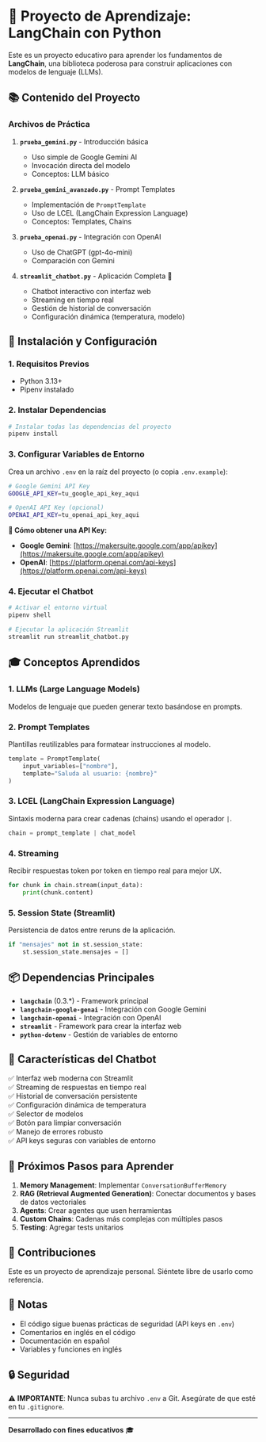 # 🤖 Proyecto de Aprendizaje: LangChain con Python

Este es un proyecto educativo para aprender los fundamentos de **LangChain**, una biblioteca poderosa para construir aplicaciones con modelos de lenguaje (LLMs).

## 📚 Contenido del Proyecto

### Archivos de Práctica

1. **`prueba_gemini.py`** - Introducción básica
   - Uso simple de Google Gemini AI
   - Invocación directa del modelo
   - Conceptos: LLM básico

2. **`prueba_gemini_avanzado.py`** - Prompt Templates
   - Implementación de `PromptTemplate`
   - Uso de LCEL (LangChain Expression Language)
   - Conceptos: Templates, Chains

3. **`prueba_openai.py`** - Integración con OpenAI
   - Uso de ChatGPT (gpt-4o-mini)
   - Comparación con Gemini

4. **`streamlit_chatbot.py`** - Aplicación Completa 🎯
   - Chatbot interactivo con interfaz web
   - Streaming en tiempo real
   - Gestión de historial de conversación
   - Configuración dinámica (temperatura, modelo)

## 🚀 Instalación y Configuración

### 1. Requisitos Previos
- Python 3.13+
- Pipenv instalado

### 2. Instalar Dependencias

```bash
# Instalar todas las dependencias del proyecto
pipenv install
```

### 3. Configurar Variables de Entorno

Crea un archivo `.env` en la raíz del proyecto (o copia `.env.example`):

```bash
# Google Gemini API Key
GOOGLE_API_KEY=tu_google_api_key_aqui

# OpenAI API Key (opcional)
OPENAI_API_KEY=tu_openai_api_key_aqui
```

**📌 Cómo obtener una API Key:**
- **Google Gemini**: [https://makersuite.google.com/app/apikey](https://makersuite.google.com/app/apikey)
- **OpenAI**: [https://platform.openai.com/api-keys](https://platform.openai.com/api-keys)

### 4. Ejecutar el Chatbot

```bash
# Activar el entorno virtual
pipenv shell

# Ejecutar la aplicación Streamlit
streamlit run streamlit_chatbot.py
```

## 🎓 Conceptos Aprendidos

### 1. **LLMs (Large Language Models)**
Modelos de lenguaje que pueden generar texto basándose en prompts.

### 2. **Prompt Templates**
Plantillas reutilizables para formatear instrucciones al modelo.

```python
template = PromptTemplate(
    input_variables=["nombre"],
    template="Saluda al usuario: {nombre}"
)
```

### 3. **LCEL (LangChain Expression Language)**
Sintaxis moderna para crear cadenas (chains) usando el operador `|`.

```python
chain = prompt_template | chat_model
```

### 4. **Streaming**
Recibir respuestas token por token en tiempo real para mejor UX.

```python
for chunk in chain.stream(input_data):
    print(chunk.content)
```

### 5. **Session State (Streamlit)**
Persistencia de datos entre reruns de la aplicación.

```python
if "mensajes" not in st.session_state:
    st.session_state.mensajes = []
```

## 📦 Dependencias Principales

- **`langchain`** (0.3.*) - Framework principal
- **`langchain-google-genai`** - Integración con Google Gemini
- **`langchain-openai`** - Integración con OpenAI
- **`streamlit`** - Framework para crear la interfaz web
- **`python-dotenv`** - Gestión de variables de entorno

## 🔧 Características del Chatbot

✅ Interfaz web moderna con Streamlit  
✅ Streaming de respuestas en tiempo real  
✅ Historial de conversación persistente  
✅ Configuración dinámica de temperatura  
✅ Selector de modelos  
✅ Botón para limpiar conversación  
✅ Manejo de errores robusto  
✅ API keys seguras con variables de entorno  

## 📖 Próximos Pasos para Aprender

1. **Memory Management**: Implementar `ConversationBufferMemory`
2. **RAG (Retrieval Augmented Generation)**: Conectar documentos y bases de datos vectoriales
3. **Agents**: Crear agentes que usen herramientas
4. **Custom Chains**: Cadenas más complejas con múltiples pasos
5. **Testing**: Agregar tests unitarios

## 🤝 Contribuciones

Este es un proyecto de aprendizaje personal. Siéntete libre de usarlo como referencia.

## 📝 Notas

- El código sigue buenas prácticas de seguridad (API keys en `.env`)
- Comentarios en inglés en el código
- Documentación en español
- Variables y funciones en inglés

## 🔒 Seguridad

⚠️ **IMPORTANTE**: Nunca subas tu archivo `.env` a Git. Asegúrate de que esté en tu `.gitignore`.

---

**Desarrollado con fines educativos** 🎓

